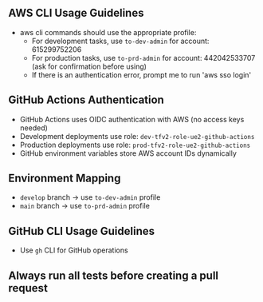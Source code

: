 ## AWS CLI Usage Guidelines
- aws cli commands should use the appropriate profile:
  - For development tasks, use `to-dev-admin` for account: 615299752206
  - For production tasks, use `to-prd-admin` for account: 442042533707 (ask for confirmation before using)
  - If there is an authentication error, prompt me to run 'aws sso login'

## GitHub Actions Authentication
- GitHub Actions uses OIDC authentication with AWS (no access keys needed)
- Development deployments use role: `dev-tfv2-role-ue2-github-actions`
- Production deployments use role: `prod-tfv2-role-ue2-github-actions`
- GitHub environment variables store AWS account IDs dynamically
  
## Environment Mapping
- `develop` branch → use `to-dev-admin` profile
- `main` branch → use `to-prd-admin` profile


## GitHub CLI Usage Guidelines
- Use `gh` CLI for GitHub operations

## Always run all tests before creating a pull request